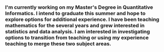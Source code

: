 ### I'm currently working on my Master's Degree in Quantitative Informatics. I intend to graduate this summer and hope to explore options for additional experience. I have been teaching mathematics for the several years and grew interested in statistics and data analysis. I am interested in investigating options to transition from teaching or using my experience teaching to merge these two subject areas. 

<!--
**arieldetlefsen/arieldetlefsen** is a ✨ _special_ ✨ repository because its `README.md` (this file) appears on your GitHub profile.

Here are some ideas to get you started:

- 🔭 I’m currently working on ...
- 🌱 I’m currently learning ...
- 👯 I’m looking to collaborate on ...
- 🤔 I’m looking for help with ...
- 💬 Ask me about ...
- 📫 How to reach me: ...
- 😄 Pronouns: ...
- ⚡ Fun fact: ...
-->
